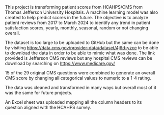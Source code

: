 This project is transforming patient scores from HCAHPS/CMS from Thomas Jefferson University Hospitals.
A machine learning model was also created to help predict scores in the future.
The objective is to analyze patient reviews from 2017 to March 2024 to identify any trend in patient satisfaction scores, yearly, monthly, seasonal, random or not changing overall.

The dataset is too large to be uploaded to GitHub but the same can be done by visiting https://data.cms.gov/provider-data/dataset/4j6d-yzce to be able to download the data in order to be able to mimic what was done.
The link provided is Jefferson CMS reviews but any hospital CMS reviews can be download by searching on https://www.medicare.gov/

15 of the 29 original CMS questions were combined to generate an overall CMS score by changing all categorical values to numeric to a 1-4 rating.

The data was cleaned and transformed in many ways but overall most of it was the same for future projects.

An Excel sheet was uploaded mapping all the column headers to its question aligned with the HCAHPS survey.
